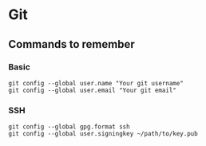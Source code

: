 # Git

## Commands to remember

### Basic

``` text
git config --global user.name "Your git username"
git config --global user.email "Your git email"
```

### SSH

``` text
git config --global gpg.format ssh
git config --global user.signingkey ~/path/to/key.pub
```
